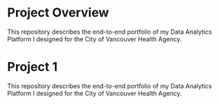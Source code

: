 # Project Overview 

This repository describes the  end-to-end portfolio of my Data Analytics Platform I designed for the City of Vancouver Health Agency.

# Project 1

This repository describes the  end-to-end portfolio of my Data Analytics Platform I designed for the City of Vancouver Health Agency.
